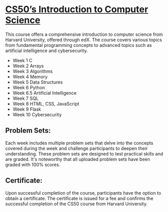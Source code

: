 # [CS50’s Introduction to Computer Science](https://www.edx.org/learn/computer-science/harvard-university-cs50-s-introduction-to-computer-science)

This course offers a comprehensive introduction to computer science from Harvard University, 
offered through edX. The course covers various topics from fundamental programming concepts to 
advanced topics such as artificial intelligence and cybersecurity.

- Week 1 C
- Week 2 Arrays
- Week 3 Algorithms
- Week 4 Memory
- Week 5 Data Structures
- Week 6 Python
- Week 6.5 Artificial Intelligence
- Week 7 SQL
- Week 8 HTML, CSS, JavaScript
- Week 9 Flask
- Week 10 Cybersecurity

## Problem Sets:
Each week includes multiple problem sets that delve into the concepts covered during the week and challenge participants to deepen their understanding. These problem sets are designed to test practical skills and are graded. It's noteworthy that all uploaded problem sets have been graded with 100% scores.

## Certificate:
Upon successful completion of the course, participants have the option to obtain a certificate. The certificate is issued for a fee and confirms the successful completion of the CS50 course from Harvard University.
